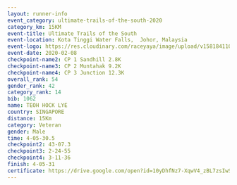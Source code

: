 ```yaml
--- 
layout: runner-info 
event_category: ultimate-trails-of-the-south-2020 
category_km: 15KM 
event-title: Ultimate Trails of the South 
event-location: Kota Tinggi Water Falls,  Johor, Malaysia 
event-logo: https://res.cloudinary.com/raceyaya/image/upload/v1581841103/logo/2020/ultimate-trails-2020_i93dfj.jpg 
event-date: 2020-02-08 
checkpoint-name2: CP 1 Sandhill 2.8K 
checkpoint-name3: CP 2 Muntahak 9.2K 
checkpoint-name4: CP 3 Junction 12.3K 
overall_rank: 54
gender_rank: 42
category_rank: 14
bib: 1062
name: TEOH HOCK LYE
country: SINGAPORE
distance: 15Km
category: Veteran
gender: Male
time: 4-05-30.5
checkpoint2: 43-07.3
checkpoint3: 2-24-55
checkpoint4: 3-11-36
finish: 4-05-31
certificate: https://drive.google.com/open?id=10yDhfNz7-XqwV4_zBL7zsIwSQ57stnIL
--- 
```

